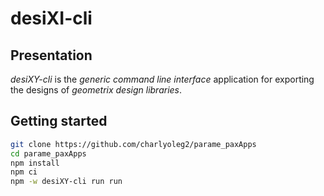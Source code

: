 desiXI-cli
==========


Presentation
------------

*desiXY-cli* is the *generic command line interface* application for exporting the designs of *geometrix design libraries*.


Getting started
---------------

```bash
git clone https://github.com/charlyoleg2/parame_paxApps
cd parame_paxApps
npm install
npm ci
npm -w desiXY-cli run run
```





